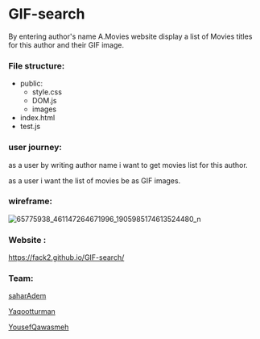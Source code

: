 # GIF-search

By entering author's name A.Movies website display a list of Movies titles for this author and their GIF image.

### File structure:

- public:
  - style.css
  - DOM.js
  - images
- index.html
- test.js

### user journey:

as a user by writing author name i want to get movies list for this author.

as a user i want the list of movies be as GIF images.

### wireframe:
![65775938_461147264671996_1905985174613524480_n](https://user-images.githubusercontent.com/41991629/60652000-07fb6900-9e50-11e9-8616-85b774c7b8df.jpg)



### Website :

https://fack2.github.io/GIF-search/


### Team:
[saharAdem](https://github.com/saharAdem)

[Yaqootturman](https://github.com/yaqootturman)

[YousefQawasmeh](https://github.com/YousefQwasmeh)
